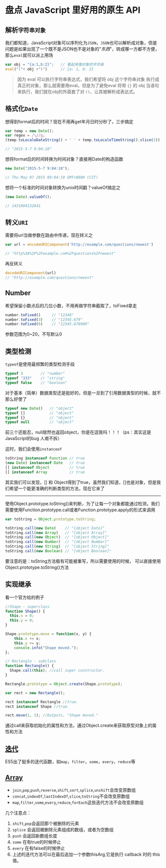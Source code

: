 # 盘点 JavaScript 里好用的原生 API

## 解析`字符串对象`

我们都知道，JavaScript对象可以序列化为`JSON`，`JSON`也可以解析成对象，但是问题是如果出现了一个既不是JSON也不是对象的"_东西_"，转成哪一方都不方便，那么`eval`就可以派上用场

```javascript
var obj = "{a:1,b:2}";   // 看起来像对象的字符串
eval("("+ obj +")")      // {a: 1, b: 2}
```

> 因为 eval 可以执行字符串表达式，我们希望将 obj 这个字符串对象 执行成真正的对象，那么就需要用eval。但是为了避免eval 将带 `{}` 的 obj 当语句来执行，我们就在obj的外面套了对 `()`，让其被解析成表达式。

## 格式化`Date`

想得到format后的时间？现在不用再get年月日时分秒了，三步搞定

```javascript
var temp = new Date();
var regex = /\//g;
(temp.toLocaleDateString() + ' ' + temp.toLocaleTimeString().slice(2)).replace(regex,'-');

// "2015-5-7 9:04:10"
```

想将format后的时间转换为时间对象？直接用Date的构造函数

```javascript
new Date("2015-5-7 9:04:10");

// Thu May 07 2015 09:04:10 GMT+0800 (CST)
```

想将一个标准的时间对象转换为unix时间戳？valueOf搞定之

```javascript
(new Date).valueOf();

// 1431004132641
```

## 转义`URI`

需要将url当做参数在路由中传递，现在转义之

```javascript
var url = encodeURIComponent('http://example.com/questions/newest')

// "http%3A%2F%2Fexample.com%2Fquestions%2Fnewest"
```

再反转义

```javascript
decodeURIComponent(url)
// "http://example.com/questions/newest"
```

## Number

希望保留小数点后的几位小数，不用再做字符串截取了，toFixed拿走

```javascript
number.toFixed()     // "12346"
number.toFixed(3)    // "12345.679"
number.toFixed(6)    // "12345.678900"
```

参数范围为0~20，不写默认0

## 类型检测

`typeof`是使用最频繁的类型检测手段

```javascript
typeof 3        // "number"
typeof "333"    // "string"
typeof false    // "boolean"
```

对于基本（简单）数据类型还是挺好的，但是一旦到了引用数据类型的时候，就不那么好使了

```javascript
typeof new Date()   // "object"
typeof []           // "object"
typeof {}           // "object"
typeof null         // "object"      
```

前三个还能忍，null居然也返回object，你是在逗我吗！！！（ps：其实这是JavaScript的bug 人艰不拆）

这时，我们会使用`instanceof`

```javascript
toString instanceof Function // true
(new Date) instanceof Date   // true
[] instanceof Object         // true
[] instanceof Array          // true
```

其实我们可以发现，[] 和 Object得到了true，虽然我们知道，[]也是对象，但是我们希望一个能更准确的判断类型的方法，现在它来了

---

使用Object.prototype.toString()来判断，为了让每一个对象都能通过检测，我们需要使用Function.prototype.call或者Function.prototype.apply的形式来调用

```javascript
var toString = Object.prototype.toString;

toString.call(new Date)    // "[object Date]"
toString.call(new Array)   // "[object Array]"
toString.call(new Object)  // "[object Object]"
toString.call(new Number)  // "[object Number]"
toString.call(new String)  // "[object String]"
toString.call(new Boolean) // "[object Boolean]"
```

要注意的是：toString方法极有可能被重写，所以需要使用的时候，
可以直接使用Object.prototype.toString()方法

## 实现继承

看一个官方给的例子

```javascript
//Shape - superclass
function Shape() {
  this.x = 0;
  this.y = 0;
}

Shape.prototype.move = function(x, y) {
    this.x += x;
    this.y += y;
    console.info("Shape moved.");
};

// Rectangle - subclass
function Rectangle() {
  Shape.call(this); //call super constructor.
}

Rectangle.prototype = Object.create(Shape.prototype);

var rect = new Rectangle();

rect instanceof Rectangle //true.
rect instanceof Shape //true.

rect.move(1, 1); //Outputs, "Shape moved."
```

通过call来获取初始化的属性和方法，通过Object.create来获取原型对象上的属性和方法

## [迭代](Array的应用场景.md)

ES5出了挺多的迭代函数，如`map`，`filter`，`some`，`every`，`reduce`等

## [Array](https://developer.mozilla.org/zh-CN/docs/Web/JavaScript/Reference/Global_Objects/Array)

* `join`,`pop`,`push`,`reverse`,`shift`,`sort`,`splice`,`unshift`会改变原数组
* `concat`,`indexOf`,`lastIndexOf`,`slice`,`toString`不会改变原数组
* `map`,`filter`,`some`,`every`,`reduce`,`forEach`这些迭代方法不会改变原数组

几个注意点：

1. `shift`,`pop`会返回那个被删除的元素
2. `splice` 会返回被删除元素组成的数组，或者为空数组
3. `push` 会返回新数组长度
4. `some` 在有true的时候停止
5. `every` 在有false的时候停止
6. 上述的迭代方法可以在最后追加一个参数thisArg,它是执行 callback 时的 this 值。
